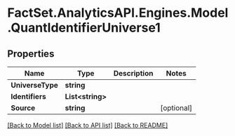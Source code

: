 # FactSet.AnalyticsAPI.Engines.Model.QuantIdentifierUniverse1

## Properties

Name | Type | Description | Notes
------------ | ------------- | ------------- | -------------
**UniverseType** | **string** |  | 
**Identifiers** | **List&lt;string&gt;** |  | 
**Source** | **string** |  | [optional] 

[[Back to Model list]](../README.md#documentation-for-models) [[Back to API list]](../README.md#documentation-for-api-endpoints) [[Back to README]](../README.md)

